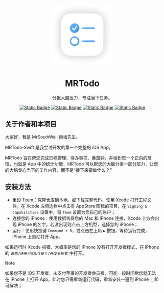 
<p align="center">
  <img height="200" src="https://raw.githubusercontent.com/MrSouthWall/MRTodo-Swift/main/MRTodo-Swift/Assets.xcassets/Logo/MRTodo%20App%20Logo%20V1%20-%201024x1024%20-%20Light%20-%20RoundShadow.imageset/MRTodo%20App%20Logo%20V1%20-%201024x1024%20-%20Light%20-%20RoundShadow.png">
</p>

<h1 align="center">MRTodo</h1>

<p align="center">
  分担大脑压力，专注当下任务。
</p>

<p align="center">
  <a href="https://developer.apple.com/swift/"><img alt="Static Badge" src="https://img.shields.io/badge/Language-Swift-F05138?logo=swift&logoColor=F05138"></a>
  <a href="https://developer.apple.com/cn/xcode/swiftui/"><img alt="Static Badge" src="https://img.shields.io/badge/UIFramework-UIkit-0062D4?logo=swift&logoColor=0062D4"></a>
  <a href="https://developer.apple.com/xcode/swiftdata/"><img alt="Static Badge" src="https://img.shields.io/badge/DataStorage-CoreData-6F8C9C?logo=swift&logoColor=6F8C9C"></a>
  <a href="https://www.apple.com/ios/ios-17/"><img alt="Static Badge" src="https://img.shields.io/badge/Available-iOS 17+-green?logo=apple&logoColor=green"></a>
</p>

## 关于作者和本项目

大家好，我是 MrSouthWall 南墙先生。

MRTodo-Swift 是我尝试开发的第一个完整的 iOS App。

MRTodo 旨在帮您完成日程管理、待办事项、番茄钟，并给到您一个正向的反馈，也就是 App 中的统计功能，MRTodo 可以帮您的大脑分担一部分压力，让您的大脑专心当下的工作内容，而不是“接下来要做什么？”

## 安装方法

- 重设 Team：克隆仓库到本地，或下载完整代码，使用 Xcode 打开工程文件。在 Xcode 左侧边栏中点击有 AppStore 图标的项目，在 `Signing & Capabilities` 设置中，将 `Team` 设置为您自己的账户；
- 连接您的 iPhone：使用数据线将您的 Mac 和 iPhone 连接，Xcode 上方会出现 iPhone 的名字，若没出现则点击上方机型，选择您的 iPhone；
- 运行：使用快捷键 `Command + R`，或点击左上角 `▶️` 按钮，等待运行完成，iPhone 上自动打开 App。

如果运行时 Xcode 报错，大概率是您的 iPhone 没有打开开发者模式，在 iPhone 的 `设置/通用/隐私与安全/开发者模式` 中打开。

> [!note]
> 如果您不是 iOS 开发者，未支付苹果的开发者会员费，可能一段时间后您就无法在 iPhone 上打开 App，此时您只需重新运行代码，重新安装一遍到 iPhone 上即可解决；
